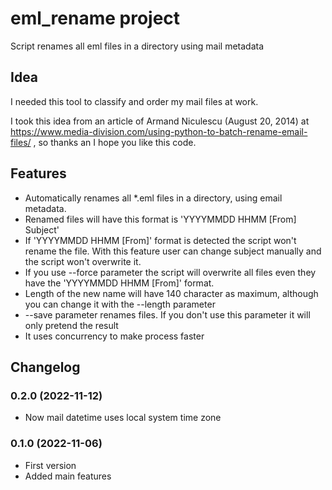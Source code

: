# eml_rename project

Script renames all eml files in a directory using mail metadata

## Idea

I needed this tool to classify and order my mail files at work.

I took this idea from an article of Armand Niculescu (August 20, 2014) at https://www.media-division.com/using-python-to-batch-rename-email-files/ , so thanks an I hope you like this code.

## Features

- Automatically renames all *.eml files in a directory, using email metadata. 
- Renamed files will have this format is 'YYYYMMDD HHMM [From] Subject'
- If 'YYYYMMDD HHMM [From]' format is detected the script won't rename the file. With this feature user can change subject manually and the script won't overwrite it.
- If you use --force parameter the script will overwrite all files even they have the 'YYYYMMDD HHMM [From]' format.
- Length of the new name will have 140 character as maximum, although you can change it with the --length parameter
- --save parameter renames files. If you don't use this parameter it will only pretend the result
- It uses concurrency to make process faster

## Changelog

### 0.2.0 (2022-11-12)
-  Now mail datetime uses local system time zone

### 0.1.0 (2022-11-06)
- First version
- Added main features